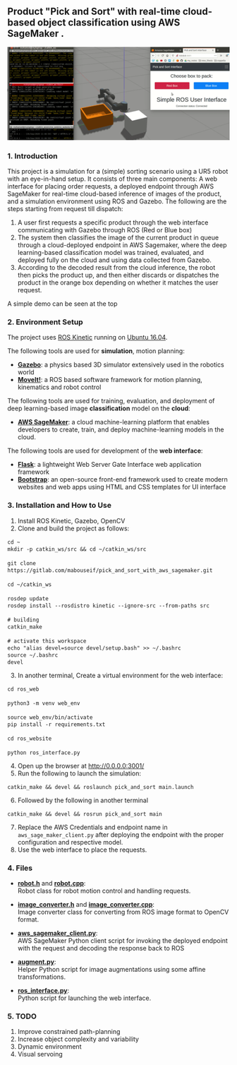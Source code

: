 ## Product "Pick and Sort" with real-time cloud-based object classification using AWS SageMaker . 
<p align="center">
<img src="./media/gif_1.gif" width="800">

### 1. Introduction
This project is a simulation for a (simple) sorting scenario using a UR5 robot with an eye-in-hand setup. It consists of three main components: A web interface for placing order requests, a deployed endpoint through AWS SageMaker for real-time cloud-based inference of images of the product, and a simulation environment using ROS and Gazebo. The following are the steps starting from request till dispatch:
1. A user first requests a specific product through the web interface communicating with Gazebo through ROS (Red or Blue box)
2. The system then classifies the image of the current product in queue through a cloud-deployed endpoint in AWS Sagemaker, where the deep learning-based classification model was trained, evaluated, and deployed fully on the cloud and using data collected from Gazebo.
3. According to the decoded result from the cloud inference, the robot then picks the product up, and then either discards or dispatches the product in the orange box depending on whether it matches the user request.

A simple demo can be seen at the top

### 2. Environment Setup
The project uses [ROS Kinetic](http://wiki.ros.org/kinetic) running on [Ubuntu 16.04](http://releases.ubuntu.com/16.04/).

The following tools are used for **simulation**, motion planning:

* [**Gazebo**](http://gazebosim.org/): a physics based 3D simulator extensively used in the robotics world
* [**MoveIt!**](http://moveit.ros.org/): a ROS based software framework for motion planning, kinematics and robot control


The following tools are used for training, evaluation, and deployment of deep learning-based image **classification** model on the **cloud**:

* [**AWS SageMaker**](https://aws.amazon.com/sagemaker/): a cloud machine-learning platform that enables developers to create, train, and deploy machine-learning models in the cloud. 

The following tools are used for development of the **web interface**:
* [**Flask**](https://flask.palletsprojects.com/en/1.1.x/): a lightweight Web Server Gate Interface web application framework
* [**Bootstrap**](https://getbootstrap.com/): an open-source front-end framework used to create modern websites and web apps using HTML and CSS templates for UI interface


### 3. Installation and How to Use

1. Install ROS Kinetic, Gazebo, OpenCV
2. Clone and build the project as follows:

```
cd ~
mkdir -p catkin_ws/src && cd ~/catkin_ws/src

git clone https://gitlab.com/mabouseif/pick_and_sort_with_aws_sagemaker.git

cd ~/catkin_ws

rosdep update
rosdep install --rosdistro kinetic --ignore-src --from-paths src

# building
catkin_make

# activate this workspace
echo "alias devel=source devel/setup.bash" >> ~/.bashrc 
source ~/.bashrc
devel
```

3. In another terminal, Create a virtual environment for the web interface:

```
cd ros_web

python3 -m venv web_env

source web_env/bin/activate
pip install -r requirements.txt

cd ros_website

python ros_interface.py
```

4. Open up the browser at http://0.0.0.0:3001/
5. Run the following to launch the simulation:
```
catkin_make && devel && roslaunch pick_and_sort main.launch
```
6. Followed by the following in another terminal 
```
catkin_make && devel && rosrun pick_and_sort main
```
7. Replace the AWS Credentials and endpoint name in `aws_sage_maker_client.py` after deploying the endpoint with the proper configuration and respective model.
8. Use the web interface to place the requests.


### 4. Files

- [**robot.h**](./pick_and_sort/src/robot.h) and [**robot.cpp**](./pick_and_sort/src/robot.cpp):  
Robot class for robot motion control and handling requests.  

- [**image_converter.h**](./pick_and_sort/src/image_converter.h) and [**image_converter.cpp**](./pick_and_sort/src/image_converter.cpp):  
Image converter class for converting from ROS image format to OpenCV format.  

- [**aws_sagemaker_client.py**](./pick_and_sort/src/aws_sagemaker_client.py):  
AWS SageMaker Python client script for invoking the deployed endpoint with the request and decoding the response back to ROS  

- [**augment.py**](./pick_and_sort/src/augment.py):  
Helper Python script for image augmentations using some affine transformations.  

- [**ros_interface.py**](./ros_web/ros_website/ros_interface.py):  
Python script for launching the web interface.  


### 5. TODO

1. Improve constrained path-planning
2. Increase object complexity and variability
3. Dynamic environment
4. Visual servoing

